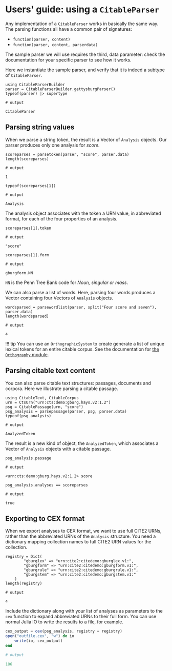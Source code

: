 # Users' guide: using a `CitableParser`

Any implementation of a `CitableParser` works in basically the same way.  The parsing functions all have a common pair of signatures:

- `function(parser, content)`
- `function(parser, content, parserdata)`

The sample parser we will use requires the third, data parameter: check the documentation for your specific parser to see how it works.



Here we instantiate the sample parser, and verify that it is indeed a subtype of `CitableParser`.

```jldoctest parsing
using CitableParserBuilder
parser = CitableParserBuilder.gettysburgParser()
typeof(parser) |> supertype

# output

CitableParser
```

## Parsing string values

When we parse a string token, the result is a Vector of `Analysis` objects. Our parser produces only one analysis for *score*.

```jldoctest parsing
scoreparses = parsetoken(parser, "score", parser.data)
length(scoreparses)

# output

1
```
```jldoctest parsing
typeof(scoreparses[1])

# output

Analysis
```

The analysis object associates with the token a URN value, in abbreviated format, for each of the four properties of an analysis.

```jldoctest parsing
scoreparses[1].token

# output

"score"
```

```jldoctest parsing
scoreparses[1].form

# output

gburgform.NN
```

`NN` is the Penn Tree Bank code for *Noun, singular or mass*.

We can also parse a list of words. Here, parsing four words produces a Vector containing four Vectors of `Analysis` objects.

```jldoctest parsing
wordsparsed = parsewordlist(parser, split("Four score and seven"), parser.data)
length(wordsparsed)

# output

4
```


!!! tip
    You can use an `OrthographicSystem` to create generate a list of unique lexical tokens for an entire citable corpus. See the documentation for [the `Orthography` module](https://hcmid.github.io/Orthography.jl/stable/guide/corpora/).




## Parsing citable text content


You can also parse citable text structures: passages, documents and corpora.  Here we illustrate parsing a citable passage.

```jldoctest parsing
using CitableText, CitableCorpus
urn = CtsUrn("urn:cts:demo:gburg.hays.v2:1.2")
psg = CitablePassage(urn, "score")
psg_analysis = parsepassage(parser, psg, parser.data)
typeof(psg_analysis)

# output

AnalyzedToken
```

The result is a new kind of object, the `AnalyzedToken`, which associates a Vector of `Analysis` objects with a citable passage.


```jldoctest parsing
psg_analysis.passage

# output

<urn:cts:demo:gburg.hays.v2:1.2> score
```

```jldoctest parsing
psg_analysis.analyses == scoreparses

# output

true
```

## Exporting to CEX format

When we export analyses to CEX format, we want to use full CITE2 URNs, rather than the abbreviated URNs of the `Analysis` structure.  You need a dictionary mapping collection names to full CITE2 URN values for the collection.

```jldoctest parsing
registry = Dict(
        "gburglex" => "urn:cite2:citedemo:gburglex.v1:",
        "gburgform" => "urn:cite2:citedemo:gburgform.v1:",
        "gburgrule" => "urn:cite2:citedemo:gburgrule.v1:",
        "gburgstem" => "urn:cite2:citedemo:gburgstem.v1:"
    )
length(registry)

# output

4
```

Include the dictionary along with your list of analyses as parameters to the `cex` function to expand abbreviated URNs to their full form.  You can use normal Julia IO to write the results to a file, for example.

```julia
cex_output = cex(psg_analysis, registry = registry)
open("outfile.cex", "w") do io
    write(io, cex_output)
end

# output

186
```